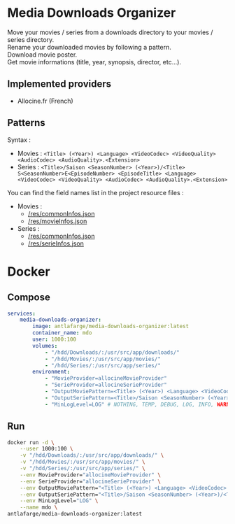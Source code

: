 Media Downloads Organizer
=========================

Move your movies / series from a downloads directory to your movies / series directory.  
Rename your downloaded movies by following a pattern.  
Download movie poster.  
Get movie informations (title, year, synopsis, director, etc...).

## Implemented providers

- Allocine.fr (French)

## Patterns

Syntax :
- Movies : `<Title> (<Year>) <Language> <VideoCodec> <VideoQuality> <AudioCodec> <AudioQuality>.<Extension>`
- Series : `<Title>/Saison <SeasonNumber> (<Year>)/<Title> S<SeasonNumber>E<EpisodeNumber> <EpisodeTitle> <Language> <VideoCodec> <VideoQuality> <AudioCodec> <AudioQuality>.<Extension>`

You can find the field names list in the project resource files :
- Movies :
    - [/res/commonInfos.json](https://github.com/antlafarge/media-downloads-organizer/blob/main/res/commonInfos.json)
    - [/res/movieInfos.json](https://github.com/antlafarge/media-downloads-organizer/blob/main/res/movieInfos.json)
- Series :
    - [/res/commonInfos.json](https://github.com/antlafarge/media-downloads-organizer/blob/main/res/commonInfos.json)
    - [/res/serieInfos.json](https://github.com/antlafarge/media-downloads-organizer/blob/main/res/serieInfos.json)

# Docker

## Compose

```yml
services:
    media-downloads-organizer:
        image: antlafarge/media-downloads-organizer:latest
        container_name: mdo
        user: 1000:100
        volumes:
            - "/hdd/Downloads/:/usr/src/app/downloads/"
            - "/hdd/Movies/:/usr/src/app/movies/"
            - "/hdd/Series/:/usr/src/app/series/"
        environment:
            - "MovieProvider=allocineMovieProvider"
            - "SerieProvider=allocineSerieProvider"
            - "OutputMoviePattern=<Title> (<Year>) <Language> <VideoCodec> <VideoQuality> <AudioCodec> <AudioQuality>.<Extension>"
            - "OutputSeriePattern=<Title>/Saison <SeasonNumber> (<Year>)/<Title> S<SeasonNumber>E<EpisodeNumber> <EpisodeTitle> <Language> <VideoCodec> <VideoQuality> <AudioCodec> <AudioQuality>.<Extension>"
            - "MinLogLevel=LOG" # NOTHING, TEMP, DEBUG, LOG, INFO, WARNING or ERROR
```

## Run

```bash
docker run -d \
    --user 1000:100 \
    -v "/hdd/Downloads/:/usr/src/app/downloads/" \
    -v "/hdd/Movies/:/usr/src/app/movies/" \
    -v "/hdd/Series/:/usr/src/app/series/" \
    --env MovieProvider="allocineMovieProvider" \
    --env SerieProvider="allocineSerieProvider" \
    --env OutputMoviePattern="<Title> (<Year>) <Language> <VideoCodec> <VideoQuality> <AudioCodec> <AudioQuality>.<Extension>" \
    --env OutputSeriePattern="<Title>/Saison <SeasonNumber> (<Year>)/<Title> S<SeasonNumber>E<EpisodeNumber> <EpisodeTitle> <Language> <VideoCodec> <VideoQuality> <AudioCodec> <AudioQuality>.<Extension>" \
    --env MinLogLevel="LOG" \
    --name mdo \
antlafarge/media-downloads-organizer:latest
```
